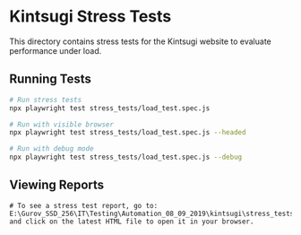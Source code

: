 # Kintsugi Stress Tests

This directory contains stress tests for the Kintsugi website to evaluate performance under load.

## Running Tests

```bash
# Run stress tests
npx playwright test stress_tests/load_test.spec.js

# Run with visible browser
npx playwright test stress_tests/load_test.spec.js --headed

# Run with debug mode
npx playwright test stress_tests/load_test.spec.js --debug
```

## Viewing Reports
```
# To see a stress test report, go to:
E:\Gurov_SSD_256\IT\Testing\Automation_08_09_2019\kintsugi\stress_tests\results
and click on the latest HTML file to open it in your browser.
```
